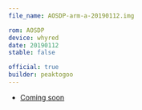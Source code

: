 ```yaml
---
file_name: AOSDP-arm-a-20190112.img

rom: AOSDP
device: whyred
date: 20190112
stable: false

official: true
builder: peaktogoo
---
```

<!-- Insert downloads here: -->

* [Coming soon](https://aosdp.com/)
